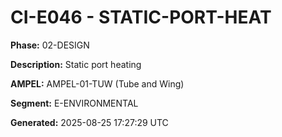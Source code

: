 # CI-E046 - STATIC-PORT-HEAT

**Phase:** 02-DESIGN

**Description:** Static port heating

**AMPEL:** AMPEL-01-TUW (Tube and Wing)

**Segment:** E-ENVIRONMENTAL

**Generated:** 2025-08-25 17:27:29 UTC
